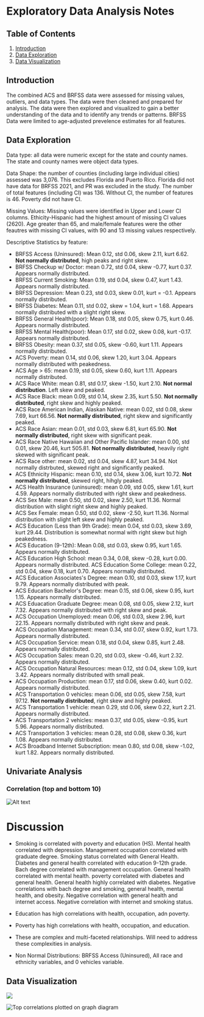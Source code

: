 # Exploratory Data Analysis Notes
## Table of Contents
1. [Introduction](#introduction)
2. [Data Exploration](#data-exploration)
3. [Data Visualization](#data-visualization)

## Introduction
The combined ACS and BRFSS data were assessed for missing values, outliers, and data types. The data were then cleaned and prepared for analysis. The data were then explored and visualized to gain a better understanding of the data and to identify any trends or patterns. 
BRFSS Data were limited to age-adjusted prevelence estimates for all features. 

## Data Exploration
Data type: all data were numeric except for the state and county names. The state and county names were object data types.

Data Shape: the number of counties (including large individual cities) assessed was 3,076. This excludes Florida and Puerto Rico. Florida did not have data for BRFSS 2021, and PR was excluded in the study. The number of total features (including CI) was 136. Without CI, the number of features is 46. Poverty did not have CI. 

Missing Values: Missing values were identified in Upper and Lower CI columns. Ethicity-Hispanic had the highest amount of missing CI values (2620). Age greater than 65, and male/female features were the other feautres with missing CI values, with 90 and 13 missing values respectively.

Descriptive Statistics by feature:
- BRFSS Access (Uninsured): Mean 0.12, std 0.06, skew 2.11, kurt 6.62. ****Not normally distributed****, high peaks and right skew.
- BRFSS Checkup w/ Doctor: mean 0.72, std 0.04, skew -0.77, kurt 0.37. Appears normally distributed.
- BRFSS Current Smoking: Mean 0.19, std 0.04, skew 0.47, kurt 1.43. Appears normally distributed. 
- BRFSS Depression: Mean 0.23, std 0.03, skew 0.01, kurt = -0.1. Appears normally distributed.
- BRFSS Diabetes: Mean 0.11, std 0.02, skew = 1.04, kurt = 1.68. Appears normally distributed with a slight right skew.
- BRFSS General Health(poor): Mean 0.18, std 0.05, skew 0.75, kurt 0.46. Appears normally distributed. 
- BRFSS Mental Health(poor): Mean 0.17, std 0.02, skew 0.08, kurt -0.17. Appears normally distributed.
- BRFSS Obesity: mean 0.37, std 0.05, skew -0.60, kurt 1.11. Appears normally distributed.
- ACS Poverty: mean 0.14, std 0.06, skew 1.20, kurt 3.04. Appears normally distributed with peakedness.
- ACS Age > 65: mean 0.19, std 0.05, skew 0.60, kurt 1.11. Appears normally distributed. 
- ACS Race White: mean 0.81, std 0.17, skew -1.50, kurt 2.10. **Not normal distribution**. Left skew and peaked. 
- ACS Race Black: mean 0.09, std 0.14, skew 2.35, kurt 5.50. ****Not normally distributed****, right skew and highly peaked. 
- ACS Race American Indian, Alaskan Native: mean 0.02, std 0.08, skew 7.69, kurt 66.56. **Not normally distributed**, right skew and significantly peaked.
- ACS Race Asian: mean 0.01, std 0.03, skew 6.81, kurt 65.90. **Not normally distributed**, right skew with significant peak. 
- ACS Race Native Hawaiian and Other Pacific Islander: mean 0.00, std 0.01, skew 20.46, kurt 505.81. **Not normally distributed**, heavily right skewed with significant peak.
- ACS Race other: mean 0.02, std 0.04, skew 4.87, kurt 34.94. Not normally distrbuted, skewed right and significantly peaked. 
- ACS Ethnicity Hispanic: mean 0.10, std 0.14, skew 3.06, kurt 10.72. **Not normally distributed**, skewed right, hihgly peaked. 
- ACS Health Insurance (uninsured): mean 0.09, std 0.05, skew 1.61, kurt 4.59. Appears normally distributed with right skew and peakedness.
- ACS Sex Male: mean 0.50, std 0.02, skew 2.50, kurt 11.36. Normal distribution with slight right skew and highly peaked. 
- ACS Sex Female: mean 0.50, std 0.02, skew -2.50, kurt 11.36. Normal distribution with slight left skew and highly peaked.
- ACS Education (Less than 9th Grade): mean 0.04, std 0.03, skew 3.69, kurt 29.44. Distribution is somewhat normal with right skew but high peakedness.
- ACS Education (9-12th): Mean 0.08, std 0.03, skew 0.95, kurt 1.65. Appears normally distributed.
- ACS Education High School: mean 0.34, 0.08, skew -0.28, kurt 0.00. Appears normally distributed.
ACS Education Some College: mean 0.22, std 0.04, skew 0.18, kurt 0.70. Appears normally distributed.
- ACS Education Associates's Degree: mean 0.10, std 0.03, skew 1.17, kurt 9.79. Appears normally distributed with peak.
- ACS Education Bachelor's Degree: mean 0.15, std 0.06, skew 0.95, kurt 1.15. Appears normally distributed.
- ACS Eduacation Graduate Degree: mean 0.08, std 0.05, skew 2.12, kurt 7.32. Appears normally distributed with right skew and peak.
- ACS Occupation Unemployed: mean 0.06, std 0.03, skew 2.96, kurt 22.15. Appears normally distributed with right skew and peak.
- ACS Occupation Management: mean 0.34, std 0.07, skew 0.92, kurt 1.73. Appears normally distributed.
- ACS Occupation Service: mean 0.18, std 0.04, skew 0.85, kurt 2.48. Appears normally distributed.
- ACS Occupation Sales: mean 0.20, std 0.03, skew -0.46, kurt 2.32. Appears normally distributed.
- ACS Occupation Natural Resources: mean 0.12, std 0.04, skew 1.09, kurt 3.42. Appears normally distributed with small peak.
- ACS Occupation Production: mean 0.17, std 0.06, skew 0.40, kurt 0.02. Appears normally distributed.
- ACS Transportation 0 vehicles: mean 0.06, std 0.05, skew 7.58, kurt 97.12. **Not normally distributed**, right skew and highly peaked.
- ACS Transportation 1 vehicle: mean 0.29, std 0.06, skew 0.22, kurt 2.21. Appears normally distributed.
- ACS Transportation 2 vehicles: mean 0.37, std 0.05, skew -0.95, kurt 5.96. Appears normally distributed.
- ACS Transportation 3 vehicles: mean 0.28, std 0.08, skew 0.36, kurt 1.08. Appears normally distributed.
- ACS Broadband Internet Subscription: mean 0.80, std 0.08, skew -1.02, kurt 1.82. Appears normally distributed.

## Univariate Analysis
### Correlation (top and bottom 10)

![Alt text](image.png)

# Discussion

- Smoking is correlated with poverty and education (HS). Mental health correlated with depression. Management occupation correlated with graduate degree. Smoking status correlated with General Health. Diabetes and general health correlated with education 9-12th grade. Bach degree correlated with management occupation. General health correlated with mental health. poverty correlated with diabetes and general health. General health highly correlated with diabetes. 
Negative correlations with bach degree and smoking, general health, mental health, and obesity. Negative correlation with general health and internet access. Negative correlation with internet and smoking status. 
- Education has high correlations with health, occupation, adn poverty. 
- Poverty has high correlations with health, occupation, and education.
- These are complex and multi-faceted relationships. Will need to address these complexities in analysis.

- Non Normal Distributions: BRFSS Access (Uninsured), All race and ethnicity variables, and 0 vehicles variable. 

## Data Visualization
![
](image-1.png)

![Top correlations plotted on graph diagram](image-2.png)